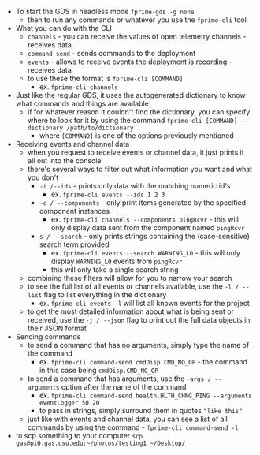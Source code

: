  - To start the GDS in headless mode `fprime-gds -g none`
	 - then to run any commands or whatever you use the `fprime-cli` tool
 - What you can do with the CLI
	 - `channels` - you can receive the values of open telemetry channels  - receives data
	 - `command-send` - sends commands to the deployment
	 - `events` - allows to receive events the deployment is recording - receives data
	 - to use these the format is `fprime-cli [COMMAND]`
		 - ex. `fprime-cli channels`
 - Just like the regular GDS, it uses the autogenerated dictionary to know what commands and things are available
	 - if for whatever reason it couldn't find the dictionary, you can specify where to look for it by using the command `fprime-cli [COMMAND] --dictionary /path/to/dictionary`
		 - where `[COMMAND]` is one of the options previously mentioned
 - Receiving events and channel data
	 - when you request to receive events or channel data, it just prints it all out into the console
	 - there's several ways to filter out what information you want and what you don't
		 - `-i /--ids` - prints only data with the matching numeric id's 
			 - ex. `fprime-cli events --ids 1 2 3`
		 - `-c / --components` - only print items generated by the specified component instances
			 - ex. `fprime-cli channels --components pingRcvr` - this will only display data sent from the component named `pingRcvr`
		 - `s / --search` - only prints strings containing the (case-sensitive) search term provided
			 - ex. `fprime-cli events --search WARNING_LO` - this will only display `WARNING_LO` events from `pingRcvr`
			 - this will only take a single search string
	 - combining these filters will allow for you to narrow your search
	 - to see the full list of all events or channels available, use the `-l / --list` flag to list everything in the dictionary 
		 - ex. `fprime-cli events -l` will list all known events for the project
	 - to get the most detailed information about what is being sent or received, use the `-j / --json` flag to print out the full data objects in their JSON format
 - Sending commands
	 - to send a command that has no arguments, simply type the name of the command
		 - ex. `fprime-cli command-send cmdDisp.CMD_NO_OP` - the command in this case being `cmdDisp.CMD_NO_OP`
	 - to send a command that has arguments, use the `-args / --arguments` option after the name of the command
		 - ex. `fprime-cli command-send health.HLTH_CHNG_PING --arguments eventLogger 50 20`
		 - to pass in strings, simply surround them in quotes `"like this"`
	 - just like with events and channel data, you can see a list of all commands by using the command - `fprime-cli command-send -l`
 - to scp something to your computer `scp gas@pi0.gas.usu.edu:~/photos/testing1 ~/Desktop/`